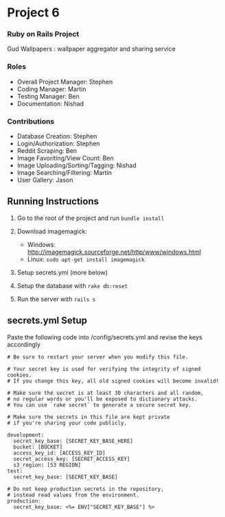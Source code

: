 # Project 6
### Ruby on Rails Project
Gud Wallpapers : wallpaper aggregator and sharing service

### Roles
* Overall Project Manager: Stephen
* Coding Manager: Martin
* Testing Manager: Ben
* Documentation: Nishad

### Contributions
* Database Creation: Stephen
* Login/Authorization: Stephen
* Reddit Scraping: Ben
* Image Favoriting/View Count: Ben
* Image Uploading/Sorting/Tagging: Nishad
* Image Searching/Filtering: Martin
* User Gallery: Jason


## Running Instructions
 1. Go to the root of the project and run `bundle install`
 2. Download imagemagick:
    * Windows: http://imagemagick.sourceforge.net/http/www/windows.html
    * Linux: `sudo apt-get install imagemagick`

 3. Setup secrets.yml (more below)
 4. Setup the database with `rake db:reset`
 6. Run the server with `rails s`

## secrets.yml Setup
Paste the following code into /config/secrets.yml and revise the keys accordingly
````
# Be sure to restart your server when you modify this file.

# Your secret key is used for verifying the integrity of signed cookies.
# If you change this key, all old signed cookies will become invalid!

# Make sure the secret is at least 30 characters and all random,
# no regular words or you'll be exposed to dictionary attacks.
# You can use `rake secret` to generate a secure secret key.

# Make sure the secrets in this file are kept private
# if you're sharing your code publicly.

development:
  secret_key_base: [SECRET_KEY_BASE_HERE]
  bucket: [BUCKET]
  access_key_id: [ACCESS_KEY_ID]
  secret_access_key: [SECRET_ACCESS_KEY]
  s3_region: [S3 REGION]
test:
  secret_key_base: [SECRET_KEY_BASE]

# Do not keep production secrets in the repository,
# instead read values from the environment.
production:
  secret_key_base: <%= ENV["SECRET_KEY_BASE"] %>
````
